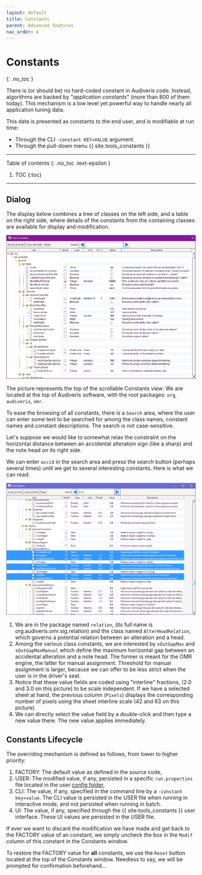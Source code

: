 ```yaml
---
layout: default
title: Constants
parent: Advanced features
nav_order: 4
---
```

# Constants
{: .no_toc }

There is (or should be) no hard-coded constant in Audiveris code.
Instead, algorithms are backed by "_application constants_" (more than 800 of them today).
This mechanism is a low level yet powerful way to handle nearly all application tuning data.

This data is presented as constants to the end user, and is modifiable at run time:
* Through the CLI `-constant KEY=VALUE` argument
* Through the pull-down menu {{ site.tools_constants }}

---
Table of contents
{: .no_toc .text-epsilon }
1. TOC
{:toc}
---
## Dialog

The display below combines a tree of classes on the left side, and a table on the right side,
where details of the constants from the containing classes are available for display and modification.

![](../../assets/images/constants.png)

The picture represents the top of the scrollable Constants view:
We are located at the top of Audiveris software, with the root packages: `org`, `audiveris`, `omr`.

To ease the browsing of all constants, there is a `Search` area, where the user can enter some text
to be searched for among the class names, constant names and constant descriptions.
The search is not case-sensitive.

Let's suppose we would like to somewhat relax the constraint on the horizontal distance between
an accidental alteration sign (like a sharp) and the note head on its right side.

We can enter `accid` in the search area and press the search button (perhaps several times)
until we get to several interesting constants.
Here is what we can read:

![](../../assets/images/constants_accid.png)

1. We are in the package named `relation`, (its full name is org.audiveris.omr.sig.relation)
and the class named `AlterHeadRelation`, which governs a potential relation between an alteration
and a head.
2. Among the various class constants, we are interested by `xOutGapMax` and `xOutGapMaxManual` which
define the maximum horizontal gap between an accidental alteration and a note head.
The former is meant for the OMR engine, the latter for manual assignment.
Threshold for manual assignment is larger,  because we can offer to be less strict when the user
is in the driver's seat.
3. Notice that these value fields are coded using "interline" fractions,
(2.0 and 3.0 on this picture) to be scale independent.
If we have a selected sheet at hand, the previous column (`Pixels`) displays the corresponding
number of pixels using the sheet interline scale (42 and 63 on this picture).
4. We can directly select the value field by a double-click and then type a new
value there.
The new value applies immediately.

## Constants Lifecycle

The overriding mechanism is defined as follows, from lower to higher priority:

1.  FACTORY: The default value as defined in the source code,
2.  USER: The modified value, if any, persisted in a specific `run.properties` file
located in the user [config folder](../../reference/folders/essential.md#config-folder),
3.  CLI: The value, if any, specified in the command line by a `-constant key=value`.
The CLI value is persisted in the USER file when running in interactive mode,
and not persisted when running in batch.
4.  UI: The value, if any, specified through the {{ site.tools_constants }} user interface.
These UI values are persisted in the USER file.

If ever we want to discard the modification we have made and get back to the FACTORY value of an
constant, we simply uncheck the box in the `Modif` column of this constant in the Constants window.

To restore the FACTORY value for **all** constants, we use the `Reset` button located at the top of the
Constants window.
Needless to say, we will be prompted for confirmation beforehand...
